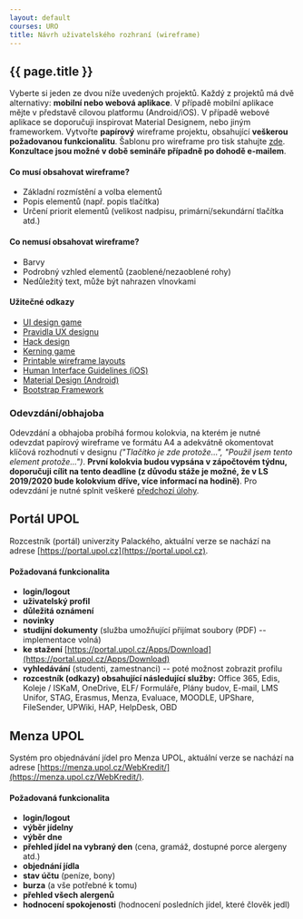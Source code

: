 ```yaml
---
layout: default
courses: URO
title: Návrh uživatelského rozhraní (wireframe)
---
```


## {{ page.title }}

Vyberte si jeden ze dvou níže uvedených projektů. Každý z projektů má dvě alternativy: **mobilní nebo webová aplikace**. V případě mobilní aplikace mějte v představě cílovou platformu (Android/iOS). V případě webové aplikace se doporučuji inspirovat Material Designem, nebo jiným frameworkem. Vytvořte **papírový** wireframe projektu, obsahující **veškerou požadovanou funkcionalitu**. Šablonu pro wireframe pro tisk stahujte [zde](https://sneakpeekit.com). **Konzultace jsou možné v době semináře případně po dohodě e-mailem**.

#### Co **musí** obsahovat wireframe?
* Základní rozmístění a volba elementů
* Popis elementů (např. popis tlačítka)
* Určení priorit elementů (velikost nadpisu, primární/sekundární tlačítka atd.)

#### Co **nemusí** obsahovat wireframe?
* Barvy
* Podrobný vzhled elementů (zaoblené/nezaoblené rohy)
* Nedůležitý text, může být nahrazen vlnovkami

#### Užitečné odkazy
* [UI design game](https://cantunsee.space)
* [Pravidla UX designu](https://lawsofux.com)
* [Hack design](https://hackdesign.org)
* [Kerning game](https://type.method.ac)
* [Printable wireframe layouts](https://sneakpeekit.com)
* [Human Interface Guidelines (iOS)](https://developer.apple.com/design/human-interface-guidelines/)
* [Material Design (Android)](https://material.io/components/)
* [Bootstrap Framework](https://getbootstrap.com/docs/4.4/components/alerts/)


### Odevzdání/obhajoba
Odevzdání a obhajoba probíhá formou kolokvia, na kterém je nutné odevzdat papírový wireframe ve formátu A4 a adekvátně okomentovat klíčová rozhodnutí v designu *("Tlačítko je zde protože...", "Použil jsem tento element protože...")*. **První kolokvia budou vypsána v zápočtovém týdnu, doporučuji cílit na tento deadline (z důvodu stáže je možné, že v LS 2019/2020 bude kolokvium dříve, více informací na hodině)**. Pro odevzdání je nutné splnit veškeré [předchozí úlohy](/teaching/URO/practise01.html).

## Portál UPOL
Rozcestník (portál) univerzity Palackého, aktuální verze se nachází na adrese [https://portal.upol.cz](https://portal.upol.cz).

#### Požadovaná funkcionalita
* **login/logout**
* **uživatelský profil**
* **důležitá oznámení**
* **novinky**
* **studijní dokumenty** (služba umožňující přijímat soubory (PDF) -- implementace volná)
* **ke stažení** [https://portal.upol.cz/Apps/Download](https://portal.upol.cz/Apps/Download)
* **vyhledávání** (studenti, zamestnanci) -- poté možnost zobrazit profilu
* **rozcestník (odkazy) obsahující následující služby:** Office 365, Edis, Koleje / ISKaM, OneDrive, ELF/ Formuláře, Plány budov, E-mail, LMS Unifor, STAG, Erasmus, Menza, Evaluace, MOODLE, UPShare, FileSender, UPWiki, HAP, HelpDesk, OBD

## Menza UPOL
Systém pro objednávání jídel pro Menza UPOL, aktuální verze se nachází na adrese [https://menza.upol.cz/WebKredit/](https://menza.upol.cz/WebKredit/).

#### Požadovaná funkcionalita
* **login/logout**
* **výběr jídelny**
* **výběr dne**
* **přehled jídel na vybraný den** (cena, gramáž, dostupné porce alergeny atd.)
* **objednání jídla**
* **stav účtu** (peníze, bony)
* **burza** (a vše potřebné k tomu)
* **přehled všech alergenů**
* **hodnocení spokojenosti** (hodnocení posledních jídel, které člověk jedl)
